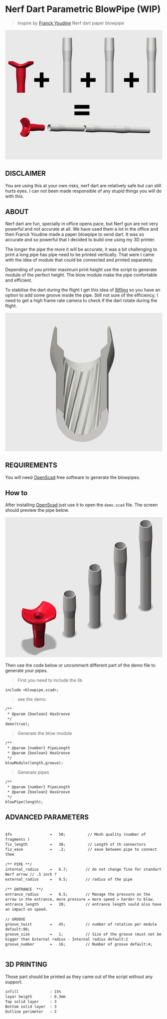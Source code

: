 # Nerf Dart Parametric BlowPipe (WIP)
> Inspire by [Franck Youdine](https://twitter.com/fyoudine) Nerf dart paper blowpipe 



![image](img/usage.jpg)

## DISCLAIMER

You are using this at your own risks, nerf dart are relatively safe but can still hurts eyes. I can not been made responsible of any stupid things you will do with this. 

## ABOUT

Nerf dart are fun, specially in office opens pace, but Nerf gun are not very powerful and not accurate at all.
We have used them a lot in the office and then Franck Youdine made a paper blowpipe to send dart. It was so accurate and so powerful that I decided to build one using my 3D printer.

The longer the pipe the more it will be accurate, it was a bit challenging to print a long pipe has pipe need to be printed vertically. That were I came with the idea of module that could be connected and printed separately.



Depending of you printer maximum print height use the script to generate module of the perfect height. The blow module make the pipe confortable and efficient.

To stabilise the dart during the flight I get this idea of [Rifling](https://en.wikipedia.org/wiki/Rifling) so you have an option to add some groove inside the pipe. Still not sure of the efficiency, I need to get a high frame rate camera to check if the dart rotate during the flight.

![image](img/groove.jpg)


## REQUIREMENTS

You will need [OpenScad](http://www.openscad.org/) free software to generate the blowpipes.

## How to

After installing [OpenScad](http://www.openscad.org/) just use it to open the ```demo.scad``` file.
The screen should preview the pipe below. 

![image](img/preview.jpg)


Then use the code below or uncomment different part of the demo file to generate your pipes.


> First you need to include the lib

```
include <blowpipe.scad>;
```

> see the demo


```
/**
 * @param {boolean} HasGroove
 */
demo(true); 
```

> Generate the blow module

```
/**
 * @param {number} PipeLength
 * @param {boolean} HasGroove
 */
blowModule(length,groove); 
```

> Generate pipes

```
/**
 * @param {number} PipeLength
 * @param {boolean} HasGroove
 */
blowPipe(length);
```

## ADVANCED PARAMETERS

```

$fn                 =   50;          // Mesh quality (number of fragments )
fix_length          =   30;          // Length of th connectors
fix_ease            =   .2;          // ease between pipe to connect them

/** PIPE **/
internal_radius     =   6.7;        // do not change fine for standart Nerf arrow // .5 inch ?
external_radius     =   9.5;        // radius of the pipe 

/** ENTRANCE  **/
entrance_radius     =   6.5;        // Manage the pressure on the arrow in the entrance, more pressure = more speed = harder to blow.
entrance_length     =   20;         // entrance length sould also have an impact on speed.

// GROOVE
groove_twist        =   45;         // number of rotation per module default:90;
groove_size         =   1;          // Size of the groove (must not be bigger than External radius - Internal radius default:2
groove_number       =   16;         // Number of groove default:4;


```



## 3D PRINTING

Those part should be printed as they came out of the script without any support.

```
infill				: 15% 
layer heigth		: 0.3mm
Top solid layer 	: 3
Bottom solid layer 	: 3
Outline perimeter 	: 2
```

